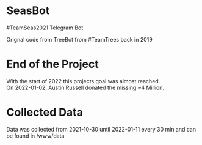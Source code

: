 # SeasBot
 #TeamSeas2021 Telegram Bot  
  
Orignal code from TreeBot from #TeamTrees back in 2019  

# End of the Project
With the start of 2022 this projects goal was almost reached.  
On 2022-01-02, Austin Russell donated the missing ~4 Million.  

# Collected Data
Data was collected from 2021-10-30 until 2022-01-11 every 30 min and can be found in /www/data